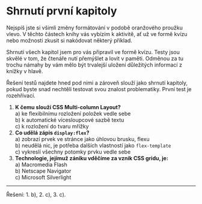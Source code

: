 <div class="colored-box pbb-a" markdown="1">

# Shrnutí první kapitoly

Nejspíš jste si všimli změny formátování v podobě oranžového proužku vlevo. V těchto částech knihy vás vybízím k aktivitě, ať už ve formě kvízu nebo možnosti zkusit si nakódovat některý příklad.

Shrnutí všech kapitol jsem pro vás připravil ve formě kvízu. Testy jsou skvělé v tom, že čtenáře nutí přemýšlet a lovit v paměti. Odměnou za tu trochu námahy by vám mělo být trvalejší uložení důležitých informací z knížky v hlavě.

Řešení testů najdete hned pod nimi a zároveň slouží jako shrnutí kapitoly, pokud byste snad nechtěli testovat svou znalost problematiky. První test je rozehřívací.

1. **K čemu slouží CSS Multi-column Layout?**  
a) ke flexibilnímu rozložení položek vedle sebe  
b) k automatické vícesloupcové sazbě textu  
c) k rozložení do tvaru mřížky
1. **Co udělá zápis `display:flex`?**  
a) zobrazí prvek ve stránce jako úhlovou brusku, flexu  
b) neudělá nic, je potřeba dalších vlastností jako `flex-template`  
c) vykreslí všechny potomky prvku vedle sebe  
1. **Technologie, jejímuž zániku vděčíme za vznik CSS gridu, je:**  
a) Macromedia Flash  
b) Netscape Navigator  
c) Microsoft Silverlight

---

Řešení: 1. b), 2. c), 3. c).

</div>
